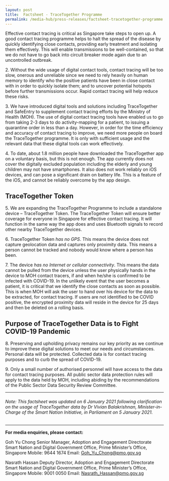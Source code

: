 ```yaml
---
layout: post
title:  Factsheet - TraceTogether Programme
permalink: /media-hub/press-releases/factsheet-tracetogether-programme
---
```


Effective contact tracing is critical as Singapore take steps to open up. A good contact tracing programme helps to halt the spread of the disease by quickly identifying close contacts, providing early treatment and isolating them effectively. This will enable transmissions to be well-contained, so that we do not have to go back into circuit breaker mode again due to an uncontrolled outbreak.

2\. Without the wide usage of digital contact tools, contact tracing will be too slow, onerous and unreliable since we need to rely heavily on human memory to identify who the positive patients have been in close contact with in order to quickly isolate them; and to uncover potential hotspots before further transmissions occur. Rapid contact tracing will help reduce these risks.

3\. We have introduced digital tools and solutions including TraceTogether and SafeEntry to supplement contact tracing efforts by the Ministry of Health (MOH). The use of digital contact tracing tools have enabled us to go from taking 2-3 days to do activity-mapping for a patient, to issuing a quarantine order in less than a day. However, in order for the time efficiency and accuracy of contact tracing to improve, we need more people on board the TraceTogether programme. It is only with sufficient usage and the relevant data that these digital tools can work effectively.

4\. To date, about 1.8 million people have downloaded the TraceTogether app on a voluntary basis, but this is not enough. The app currently does not cover the digitally excluded population including the elderly and young children may not have smartphones. It also does not work reliably on iOS devices, and can pose a significant drain on battery life. This is a feature of the iOS, and cannot be reliably overcome by the app design.

## TraceTogether Token

5\. We are expanding the TraceTogether Programme to include a standalone device – TraceTogether Token. The TraceTogether Token will ensure better coverage for everyone in Singapore for effective contact tracing. It will function in the same way the app does and uses Bluetooth signals to record other nearby TraceTogether devices.

6\. TraceTogether Token _has no GPS_. This means the device does not capture geolocation data and captures only proximity data. This means a person cannot be tracked and nobody would know where a person has been.

7\. The device _has no Internet or cellular connectivity_. This means the data cannot be pulled from the device unless the user physically hands in the device to MOH contact tracers, if and when he/she is confirmed to be infected with COVID-19. In the unlikely event that the user becomes a patient, it is critical that we identify the close contacts as soon as possible. This is when MOH will ask the user to hand over his device for the data to be extracted, for contact tracing. If users are not identified to be COVID positive, the encrypted proximity data will reside in the device for 25 days and then be deleted on a rolling basis.

## Purpose of TraceTogether Data is to Fight COVID-19 Pandemic

8\. Preserving and upholding privacy remains our key priority as we continue to improve these digital solutions to meet our needs and circumstances. Personal data will be protected. Collected data is for contact tracing purposes and to curb the spread of COVID-19.

9\. Only a small number of authorised personnel will have access to the data for contact tracing purposes. All public sector data protection rules will apply to the data held by MOH, including abiding by the recommendations of the Public Sector Data Security Review Committee.

---

###### Note: This factsheet was updated on 6 January 2021 following clarification on the usage of TraceTogether data by Dr Vivian Balakrishnan, Minister-in-Charge of the Smart Nation Initiative, in Parliament on 5 January 2021.

---

**For media enquiries, please contact:**

Goh Yu Chong
Senior Manager, Adoption and Engagement Directorate
Smart Nation and Digital Government Office, Prime Minister’s Office, Singapore
Mobile: 9644 1674
Email:  [Goh_Yu_Chong@pmo.gov.sg](mailto:Goh_Yu_Chong@pmo.gov.sg)

Nasrath Hassan
Deputy Director, Adoption and Engagement Directorate
Smart Nation and Digital Government Office, Prime Minister’s Office, Singapore
Mobile: 9001 0050
Email: [Nasrath_Hassan@pmo.gov.sg](mailto:Nasrath_Hassan@pmo.gov.sg)
